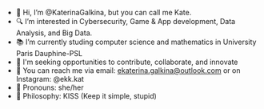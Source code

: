 - 👋 Hi, I’m @KaterinaGalkina, but you can call me Kate.
- 🔍 I’m interested in Cybersecurity, Game & App development, Data Analysis, and Big Data.
- 📚 I’m currently studing computer science and mathematics in University Paris Dauphine-PSL 
- 💞️ I'm seeking opportunities to contribute, collaborate, and innovate
- 📧 You can reach me via email: ekaterina.galkina@outlook.com or on Instagram: @ekk.kat 
- 🌸 Pronouns: she/her
- 🌟 Philosophy: KISS (Keep it simple, stupid)
